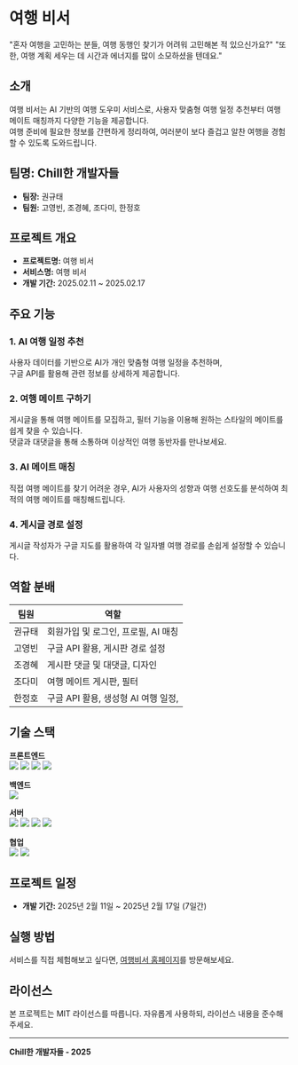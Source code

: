# 여행 비서
"혼자 여행을 고민하는 분들, 여행 동행인 찾기가 어려워 고민해본 적 있으신가요?"
"또한, 여행 계획 세우는 데 시간과 에너지를 많이 소모하셨을 텐데요."
## 소개
여행 비서는 AI 기반의 여행 도우미 서비스로, 사용자 맞춤형 여행 일정 추천부터 여행 메이트 매칭까지 다양한 기능을 제공합니다.  
여행 준비에 필요한 정보를 간편하게 정리하여, 여러분이 보다 즐겁고 알찬 여행을 경험할 수 있도록 도와드립니다.

## 팀명: Chill한 개발자들

- **팀장:** 권규태  
- **팀원:** 고영빈, 조경혜, 조다미, 한정호  

## 프로젝트 개요

- **프로젝트명:** 여행 비서  
- **서비스명:** 여행 비서  
- **개발 기간:** 2025.02.11 ~ 2025.02.17  



## 주요 기능

### 1. AI 여행 일정 추천
사용자 데이터를 기반으로 AI가 개인 맞춤형 여행 일정을 추천하며,<br> 구글 API를 활용해 관련 정보를 상세하게 제공합니다.

### 2. 여행 메이트 구하기
게시글을 통해 여행 메이트를 모집하고, 필터 기능을 이용해 원하는 스타일의 메이트를 쉽게 찾을 수 있습니다. <br>
댓글과 대댓글을 통해 소통하며 이상적인 여행 동반자를 만나보세요.

### 3. AI 메이트 매칭
직접 여행 메이트를 찾기 어려운 경우, AI가 사용자의 성향과 여행 선호도를 분석하여 최적의 여행 메이트를 매칭해드립니다.

### 4. 게시글 경로 설정
게시글 작성자가 구글 지도를 활용하여 각 일자별 여행 경로를 손쉽게 설정할 수 있습니다.


## 역할 분배

| 팀원   | 역할                             |
|--------|----------------------------------|
| 권규태 | 회원가입 및 로그인, 프로필, AI 매칭       |
| 고영빈 | 구글 API 활용, 게시판 경로 설정                    |
| 조경혜 | 게시판 댓글 및 대댓글, 디자인                   |
| 조다미 | 여행 메이트 게시판, 필터         |
| 한정호 | 구글 API 활용, 생성형 AI 여행 일정,      |

## 기술 스택
**프론트엔드** <br> 
  <img src="https://img.shields.io/badge/html5-E34F26?style=for-the-badge&logo=html5&logoColor=white"> 
  <img src="https://img.shields.io/badge/css-1572B6?style=for-the-badge&logo=css3&logoColor=white"> 
  <img src="https://img.shields.io/badge/javascript-F7DF1E?style=for-the-badge&logo=javascript&logoColor=black"> 
  <img src="https://img.shields.io/badge/bootstrap-7952B3?style=for-the-badge&logo=bootstrap&logoColor=white">


**백엔드**<br>
  <img src="https://img.shields.io/badge/supabase-3FCF8E?style=for-the-badge&logo=supabase&logoColor=white">
  
  
  **서버**<br>
  <img src="https://img.shields.io/badge/glitch-3333FF?style=for-the-badge&logo=glitch&logoColor=white">
  <img src="https://img.shields.io/badge/axios-5A29E4?style=for-the-badge&logo=axios&logoColor=white">
  <img src="https://img.shields.io/badge/node.js-339933?style=for-the-badge&logo=Node.js&logoColor=white">
  <img src="https://img.shields.io/badge/express-000000?style=for-the-badge&logo=express&logoColor=white">
  
  **협업**<br>
  <img src="https://img.shields.io/badge/github-181717?style=for-the-badge&logo=github&logoColor=white">
  <img src="https://img.shields.io/badge/git-F05032?style=for-the-badge&logo=git&logoColor=white">

## 프로젝트 일정

- **개발 기간:** 2025년 2월 11일 ~ 2025년 2월 17일 (7일간)

## 실행 방법
서비스를 직접 체험해보고 싶다면, [여행비서 홈페이지](https://aibe-chill-team.github.io/travel-secretary/)를 방문해보세요.

## 라이선스
본 프로젝트는 MIT 라이선스를 따릅니다. 자유롭게 사용하되, 라이선스 내용을 준수해주세요.

---

**Chill한 개발자들 - 2025**
